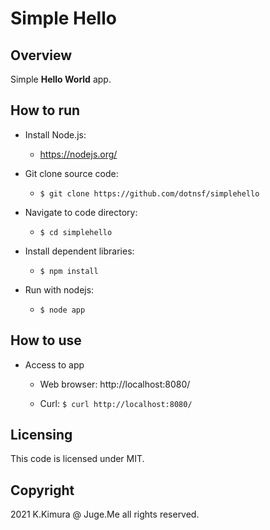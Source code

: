 # Simple Hello

## Overview

Simple **Hello World** app.


## How to run

- Install Node.js:

  - https://nodejs.org/

- Git clone source code:

  - `$ git clone https://github.com/dotnsf/simplehello`

- Navigate to code directory:

  - `$ cd simplehello`

- Install dependent libraries:

  - `$ npm install`

- Run with nodejs:

  - `$ node app`


## How to use

- Access to app

  - Web browser: http://localhost:8080/

  - Curl: `$ curl http://localhost:8080/`


## Licensing

This code is licensed under MIT.


## Copyright

2021 K.Kimura @ Juge.Me all rights reserved.

